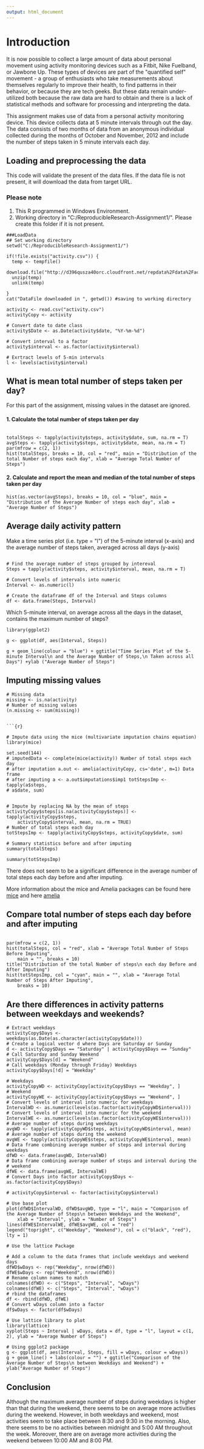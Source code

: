 ```yaml
---
output: html_document
---
```


# Introduction
It is now possible to collect a large amount of data about personal movement using activity monitoring devices such as a Fitbit, Nike Fuelband, or Jawbone Up. These types of devices are part of the "quantified self" movement - a group of enthusiasts who take measurements about themselves regularly to improve their health, to find patterns in their behavior, or because they are tech geeks. But these data remain under-utilized both because the raw data are hard to obtain and there is a lack of statistical methods and software for processing and interpreting the data.

This assignment makes use of data from a personal activity monitoring device. This device collects data at 5 minute intervals through out the day. The data consists of two months of data from an anonymous individual collected during the months of October and November, 2012 and include the number of steps taken in 5 minute intervals each day.

## Loading and preprocessing the data
This code will validate the present of the data files. If the data file is not present, it will download the data from target URL. 

### Please note
  1. This R programmed in Windows Environment.
  2. Working directory in "C:/ReproducibleResearch-Assignment1/". Please create this folder if it is not present. 

```{r}
###LoadData
## Set working directory
setwd("C:/ReproducibleResearch-Assignment1/")

if(!file.exists("activity.csv")) {
  temp <- tempfile()
  download.file("http://d396qusza40orc.cloudfront.net/repdata%2Fdata%2Factivity.zip",temp)
  unzip(temp)
  unlink(temp)

}
cat("DataFile downloaded in ", getwd()) #saving to working directory

activity <- read.csv("activity.csv")
activityCopy <- activity

# Convert date to date class
activity$Date <- as.Date(activity$date, "%Y-%m-%d")

# Convert interval to a factor
activity$interval <- as.factor(activity$interval)

# Exrtract levels of 5-min intervals
l <- levels(activity$interval)
```

## What is mean total number of steps taken per day?
For this part of the assignment,  missing values in the dataset are ignored.

#### 1. Calculate the total number of steps taken per day

```{r}

totalSteps <- tapply(activity$steps, activity$date, sum, na.rm = T)
avgSteps <- tapply(activity$steps, activity$date, mean, na.rm = T)
par(mfrow = c(2, 1))
hist(totalSteps, breaks = 10, col = "red", main = "Distribution of the total Number of steps each day", xlab = "Average Total Number of Steps")
```

#### 2. Calculate and report the mean and median of the total number of steps taken per day

```{r}
hist(as.vector(avgSteps), breaks = 10, col = "blue", main = "Distribution of the Average Number of steps each day", xlab = "Average Number of Steps")
```


## Average daily activity pattern
Make a time series plot (i.e. type = "l") of the 5-minute interval (x-axis) and the average number of steps taken, averaged across all days (y-axis)
```{r}

# Find the average number of steps grouped by intereval
Steps = tapply(activity$steps, activity$interval, mean, na.rm = T)

# Convert levels of intervals into numeric
Interval <- as.numeric(l)

# Create the dataframe df of the Interval and Steps columns
df <- data.frame(Steps, Interval)
```
Which 5-minute interval, on average across all the days in the dataset, contains the maximum number of steps?
```{r}
library(ggplot2)

g <- ggplot(df, aes(Interval, Steps))

g + geom_line(colour = "blue") + ggtitle("Time Series Plot of the 5-minute Interval\n and the Average Number of Steps,\n Taken across all Days") +ylab ("Average Number of Steps")

```

## Imputing missing values

```{r}
# Missing data
missing <- is.na(activity)
# Number of missing values
(n.missing <- sum(missing))
```

```

```{r}

# Impute data using the mice (multivariate imputation chains equation)
library(mice)

```
```{r}
set.seed(144)
# imputedData <- complete(mice(activity)) Number of total steps each day
# after imputation a.out <- amelia(activityCopy, cs='date', m=1) Data frame
# after imputing a <- a.out$imputations$imp1 totStepsImp <- tapply(a$steps,
# a$date, sum)


# Impute by replacing NA by the mean of steps
activityCopy$steps[is.na(activityCopy$steps)] <- tapply(activityCopy$steps, 
    activityCopy$interval, mean, na.rm = TRUE)
# Number of total steps each day
totStepsImp <- tapply(activityCopy$steps, activityCopy$date, sum)

# Summary statistics before and after imputing
summary(totalSteps)
```

```{r}
summary(totStepsImp)
```
There does not seem to be a significant difference in the average number of total steps each day before and after imputing. 


More information about the mice and Amelia packages can be found here [mice][1] and here [amelia][2]

  [1]: http://doc.utwente.nl/78938/1/Buuren11mice.pdf
  [2]: http://cran.r-project.org/web/packages/Amelia/vignettes/amelia.pdf


## Compare total number of steps each day before and after imputing
```{r}

par(mfrow = c(2, 1))
hist(totalSteps, col = "red", xlab = "Average Total Number of Steps Before Imputing", 
    main = "", breaks = 10)
title("Distribution of the total Number of steps\n each day Before and After Imputing")
hist(totStepsImp, col = "cyan", main = "", xlab = "Average Total Number of Steps After Imputing", 
    breaks = 10)
```

## Are there differences in activity patterns between weekdays and weekends?

```{r}
# Extract weekdays
activityCopy$Days <- weekdays(as.Date(as.character(activityCopy$date)))
# Create a logical vector d where Days are Saturday or Sunday
d <- activityCopy$Days == "Saturday" | activityCopy$Days == "Sunday"
# Call Saturday and Sunday Weekend
activityCopy$Days[d] = "Weekend"
# Call weekdays (Monday through Friday) Weekdays
activityCopy$Days[!d] = "Weekday"

# Weekdays
activityCopyWD <- activityCopy[activityCopy$Days == "Weekday", ]
# Weekend
activityCopyWE <- activityCopy[activityCopy$Days == "Weekend", ]
# Convert levels of interval into numeric for weekdays
IntervalWD <- as.numeric(levels(as.factor(activityCopyWD$interval)))
# Convert levels of interval into numeric for the weekend
IntervalWE <- as.numeric(levels(as.factor(activityCopyWE$interval)))
# Average number of steps during weekdays
avgWD <- tapply(activityCopyWD$steps, activityCopyWD$interval, mean)
# Average number of steps during the weekend
avgWE <- tapply(activityCopyWE$steps, activityCopyWE$interval, mean)
# Data frame combining average number of steps and interval during weekdays
dfWD <- data.frame(avgWD, IntervalWD)
# Data frame combining average number of steps and interval during the
# weekend
dfWE <- data.frame(avgWE, IntervalWE)
# Convert Days into factor activityCopy$Days <- as.factor(activityCopy$Days)

# activityCopy$interval <- factor(activityCopy$interval)
```

```{r}
# Use base plot
plot(dfWD$IntervalWD, dfWD$avgWD, type = "l", main = "Comparison of the Average Number of Steps\n between Weekdays and the Weekend", 
    xlab = "Interval", ylab = "Number of Steps")
lines(dfWE$IntervalWE, dfWE$avgWE, col = "red")
legend("topright", c("Weekday", "Weekend"), col = c("black", "red"), lty = 1)
```

```{r}
# Use the lattice Package

# Add a column to the data frames that include weekdays and weekend days
dfWD$wDays <- rep("Weekday", nrow(dfWD))
dfWE$wDays <- rep("Weekend", nrow(dfWD))
# Rename column names to match
colnames(dfWD) <- c("Steps", "Interval", "wDays")
colnames(dfWE) <- c("Steps", "Interval", "wDays")
# rbind the dataframes
df <- rbind(dfWD, dfWE)
# Convert wDays column into a factor
df$wDays <- factor(df$wDays)

# Use lattice library to plot
library(lattice)
xyplot(Steps ~ Interval | wDays, data = df, type = "l", layout = c(1, 2), ylab = "Average Number of Steps")
```


```{r}
# Using ggplot2 package
g <- ggplot(df, aes(Interval, Steps, fill = wDays, colour = wDays))
g + geom_line() + labs(colour = "") + ggtitle("Comparison of the Average Number of Steps\n between Weekdays and Weekend") + ylab("Average Number of Steps")
```


## Conclusion
Although the maximum average number of steps during weekdays is higher than that during the weekend, there seems to be on average more activities during the weekend. However, in both weekdays and weekend, most activities seem to take place between 8:30 and 9:30 in the morning. Also, there seems to be no activities between midnight and 5:00 AM throughout the week. Moreover, there are on average more activities during the weekend between 10:00 AM and 8:00 PM. 
